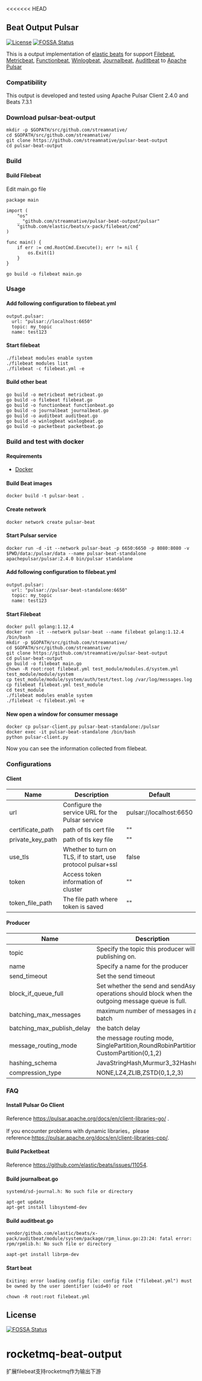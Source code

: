<<<<<<< HEAD
## Beat Output Pulsar

[![License](https://img.shields.io/badge/License-Apache%202.0-blue.svg)](https://www.apache.org/licenses/LICENSE-2.0)
[![FOSSA Status](https://app.fossa.io/api/projects/git%2Bgithub.com%2Fstreamnative%2Fpulsar-beat-output.svg?type=shield)](https://app.fossa.io/projects/git%2Bgithub.com%2Fstreamnative%2Fpulsar-beat-output?ref=badge_shield)

This is a output implementation of [elastic beats](https://github.com/elastic/beats) for support [Filebeat](https://github.com/elastic/beats/tree/master/filebeat), [Metricbeat](https://github.com/elastic/beats/tree/master/metricbeat), [Functionbeat](https://github.com/elastic/beats/tree/master/x-pack/functionbeat), [Winlogbeat](https://github.com/elastic/beats/tree/master/winlogbeat), [Journalbeat](https://github.com/elastic/beats/tree/master/journalbeat), [Auditbeat](https://github.com/elastic/beats/tree/master/auditbeat) to [Apache Pulsar](https://github.com/apache/pulsar)

### Compatibility
This output is developed and tested using Apache Pulsar Client 2.4.0 and Beats 7.3.1

### Download pulsar-beat-output

```
mkdir -p $GOPATH/src/github.com/streamnative/
cd $GOPATH/src/github.com/streamnative/
git clone https://github.com/streamnative/pulsar-beat-output
cd pulsar-beat-output
```

### Build

#### Build Filebeat

Edit main.go file

```
package main

import (
    "os"
    _ "github.com/streamnative/pulsar-beat-output/pulsar"
    "github.com/elastic/beats/x-pack/filebeat/cmd"
)

func main() {
    if err := cmd.RootCmd.Execute(); err != nil {
        os.Exit(1)
    }
}
```

```
go build -o filebeat main.go
```

### Usage

#### Add following configuration to filebeat.yml
```
output.pulsar:
  url: "pulsar://localhost:6650"
  topic: my_topic
  name: test123
```
#### Start filebeat
```
./filebeat modules enable system
./filebeat modules list
./filebeat -c filebeat.yml -e
```

#### Build other beat

```
go build -o metricbeat metricbeat.go
go build -o filebeat filebeat.go
go build -o functionbeat functionbeat.go
go build -o journalbeat journalbeat.go
go build -o auditbeat auditbeat.go
go build -o winlogbeat winlogbeat.go
go build -o packetbeat packetbeat.go
```
### Build and test with docker

#### Requirements

- [Docker](https://docs.docker.com/docker-for-mac/install/)

#### Build Beat images

```
docker build -t pulsar-beat .
```

#### Create network

```
docker network create pulsar-beat
```

#### Start Pulsar service
```
docker run -d -it --network pulsar-beat -p 6650:6650 -p 8080:8080 -v $PWD/data:/pulsar/data --name pulsar-beat-standalone apachepulsar/pulsar:2.4.0 bin/pulsar standalone
```

#### Add following configuration to filebeat.yml
```
output.pulsar:
  url: "pulsar://pulsar-beat-standalone:6650"
  topic: my_topic
  name: test123
```

#### Start Filebeat
```
docker pull golang:1.12.4
docker run -it --network pulsar-beat --name filebeat golang:1.12.4 /bin/bash
mkdir -p $GOPATH/src/github.com/streamnative/
cd $GOPATH/src/github.com/streamnative/
git clone https://github.com/streamnative/pulsar-beat-output
cd pulsar-beat-output
go build -o filebeat main.go
chown -R root:root filebeat.yml test_module/modules.d/system.yml test_module/module/system
cp test_module/module/system/auth/test/test.log /var/log/messages.log
cp filebeat filebeat.yml test_module
cd test_module
./filebeat modules enable system
./filebeat -c filebeat.yml -e
```

#### New open a window for consumer message
```
docker cp pulsar-client.py pulsar-beat-standalone:/pulsar
docker exec -it pulsar-beat-standalone /bin/bash
python pulsar-client.py
```
Now you can see the information collected from filebeat.

### Configurations

#### Client
|Name|Description|Default|
|---|---|---|
|url| Configure the service URL for the Pulsar service |pulsar://localhost:6650|
|certificate_path| path of tls cert file |""|
|private_key_path| path of tls key file |""|
|use_tls| Whether to turn on TLS, if to start, use protocol pulsar+ssl |false|
|token| Access token information of cluster | "" |
|token_file_path| The file path where token is saved | "" |


#### Producer
|Name|Description|Default|
|---|---|---|
|topic| Specify the topic this producer will be publishing on. |""|
|name| Specify a name for the producer |""|
|send_timeout| Set the send timeout |30s|
|block_if_queue_full| Set whether the send and sendAsync operations should block when the outgoing message queue is full. |false|
|batching_max_messages| maximum number of messages in a batch |1000|
|batching_max_publish_delay| the batch delay |1ms|
|message_routing_mode| the message routing mode, SinglePartition,RoundRobinPartition, CustomPartition(0,1,2) |1|
|hashing_schema| JavaStringHash,Murmur3_32Hash(0,1) |0|
|compression_type| NONE,LZ4,ZLIB,ZSTD(0,1,2,3) |0|

### FAQ

#### Install Pulsar Go Client
Reference https://pulsar.apache.org/docs/en/client-libraries-go/ .

If you encounter problems with dynamic libraries，please reference:https://pulsar.apache.org/docs/en/client-libraries-cpp/.

#### Build Packetbeat
Reference https://github.com/elastic/beats/issues/11054.

#### Build journalbeat.go

```
systemd/sd-journal.h: No such file or directory
```

```
apt-get update
apt-get install libsystemd-dev
```

#### Build auditbeat.go
```
vendor/github.com/elastic/beats/x-pack/auditbeat/module/system/package/rpm_linux.go:23:24: fatal error: rpm/rpmlib.h: No such file or directory
```

```
aapt-get install librpm-dev
```

#### Start beat
```
Exiting: error loading config file: config file ("filebeat.yml") must be owned by the user identifier (uid=0) or root
```
```
chown -R root:root filebeat.yml
```

## License
[![FOSSA Status](https://app.fossa.io/api/projects/git%2Bgithub.com%2Fstreamnative%2Fpulsar-beat-output.svg?type=large)](https://app.fossa.io/projects/git%2Bgithub.com%2Fstreamnative%2Fpulsar-beat-output?ref=badge_large)
# rocketmq-beat-output
扩展filebeat支持rocketmq作为输出下游
